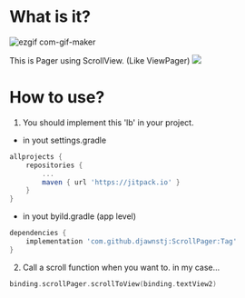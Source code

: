 
# What is it?

![ezgif com-gif-maker](https://user-images.githubusercontent.com/90193598/188314880-30bc546c-5b77-426c-88f1-8f4e105c93d3.gif)

This is Pager using ScrollView. (Like ViewPager)
[![](https://jitpack.io/v/djawnstj/ScrollPager.svg)](https://jitpack.io/#djawnstj/ScrollPager)

# How to use?
1. You should implement this 'lb' in your project.
  - in yout settings.gradle
``` groovy
allprojects {
    repositories {
        ...
        maven { url 'https://jitpack.io' }
    }
}
```
  - in yout byild.gradle (app level)
``` groovy
dependencies {
    implementation 'com.github.djawnstj:ScrollPager:Tag'
}
```
2. Call a scroll function when you want to.
in my case...
``` kotlin
binding.scrollPager.scrollToView(binding.textView2)
```
